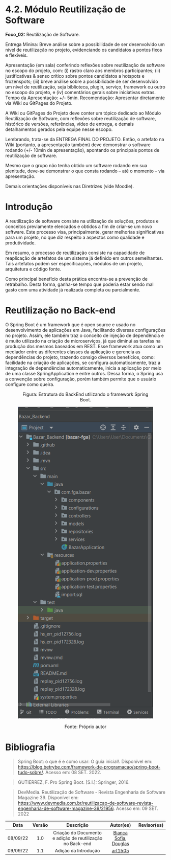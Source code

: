 # 4.2. Módulo Reutilização de Software

**Foco_02:** Reutilização de Software.

Entrega Mínina: Breve análise sobre a possibilidade de ser desenvolvido um nível de reutilização no projeto, evidenciando os candidatos a pontos fixos e flexíveis.

Apresentação (em sala) conferindo reflexões sobre reutilização de software no escopo do projeto, com: (i) rastro claro aos membros participantes; (ii) justificativas & senso crítico sobre pontos candidatos a hotspots e frozenspots; (iii) breve análise sobre a possibilidade de ser desenvolvido um nível de reutilização, seja biblioteca, plugin, serviço, framework ou outro no escopo do projeto, e (iv) comentários gerais sobre iniciativas extras. Tempo da Apresentação: +/- 5min. Recomendação: Apresentar diretamente via Wiki ou GitPages do Projeto.

A Wiki ou GitPages do Projeto deve conter um tópico dedicado ao Módulo Reutilização de Software, com reflexões sobre reutilização de software, histórico de versões, referências, vídeo de entrega, e demais detalhamentos gerados pela equipe nesse escopo.

Lembrando, trata-se da ENTREGA FINAL DO PROJETO. Então, o artefato na Wiki (portanto, a apresentação também) deve demonstrar o software rodando (+/- 10min de apresentação), apontando os principais pontos de reutilização de software.

Mesmo que o grupo não tenha obtido um software rodando em sua plenitude, deve-se demonstrar o que consta rodando – até o momento – via apresentação.

Demais orientações disponíveis nas Diretrizes (vide Moodle).


# Introdução

A reutilização de software consiste na utilização de soluções, produtos e conceitos previamente elencados e obtidos a fim de criar-se um novo software. Este processo visa, principalmente, gerar melhorias significativas para um projeto, no que diz respeito a aspectos como qualidade e produtividade.

Em resumo, o processo de reutilização consiste na capacidade de reaplicação de artefatos de um sistema já definido em outros semelhantes. Tais artefatos podem ser especificações, módulos de um projeto, arquitetura e código fonte.

Como principal benefício desta prática encontra-se a prevenção de retrabalho. Desta forma, ganha-se tempo que poderia estar sendo mal gasto com uma atividade já realizada completa ou parcialmente.

# Reutilização no Back-end
 O Spring Boot é um framework que é open source e usado no desenvolvimento de aplicações em Java, facilitando diversas configurações no projeto. Assim, ele também traz o conceito de injeção de dependência e é muito utilizado na criação de microserviços, já que diminui as tarefas na produção dos mesmos baseados em REST. Esse framework  atua como um mediador entre as diferentes classes da aplicação e gerencia as dependências do projeto, trazendo consigo diversos benefícios, como: facilidade na criação de aplicações, se configura automaticamente, traz a integração de dependências automaticamente, inicia a aplicação por meio de uma classe SpringApplication e entre outros. Dessa forma, o Spring usa a convenção sobre configuração, porém também permite que o usuário configure como queira.

<figure>
  <figcaption style="text-align: center !important">
    Figura:  Estrutura do BackEnd utilizando o framework Spring Boot.
  </figcaption>

  ![Imagem pastas spring](../img/springboot_pastas.png)

  <figcaption style="text-align: center !important">
    Fonte: Próprio autor<br>
  </figcaption>
</figure>

# Bibliografia

> Spring Boot: o que é e como usar: O guia inicial!. Disponível em: <https://blog.betrybe.com/framework-de-programacao/spring-boot-tudo-sobre/>. Acesso em: 08 SET. 2022.

> GUTIERREZ, F. Pro Spring Boot. [S.l.]: Springer, 2016.

> DevMedia. Reutilização de Software - Revista Engenharia de Software Magazine 39. Disponível em: <https://www.devmedia.com.br/reutilizacao-de-software-revista-engenharia-de-software-magazine-39/21956>. Acesso em: 09 SET. 2022

| Data | Versão | Descrição | Autor(es)|Revisor(es)|
|:----:|:------:|:---------:|:--------:|:--------:|
| 08/09/22 | 1.0 | Criação do Documento e adição de reutilização no Back-end| [Bianca Sofia](https://github.com/biancasofia), [Douglas](https://github.com/DouglasMonteles)| |
| 09/09/22 | 1.1 | Adição da Introdução| [art1505](https://github.com/art1505)| |